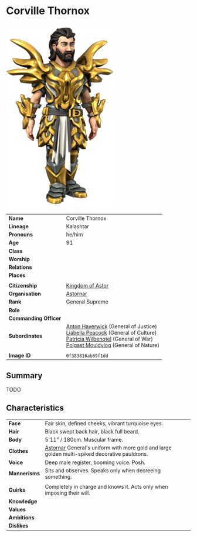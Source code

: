# Corville Thornox

<img src="https://raw.githubusercontent.com/jesskelsall/astarus-images/main/characters/portraits/0f383816ab69f1dd.png" height="500" />

|||
| --- | --- |
| **Name** | Corville Thornox | character.3
| **Lineage** | Kalashtar |
| **Pronouns** | he/him |
| **Age** | 91 |
| **Class** | |
| **Worship** | |
| **Relations** | |
| **Places** | |
|||
| **Citizenship** | [Kingdom of Astor](../civilisations/kingdom-of-astor/kingdom-of-astor.md) |
| **Organisation** | [Astornar](../organisations/astornar.md) |
| **Rank** | General Supreme |
| **Role** | |
| **Commanding Officer** | |
| **Subordinates** | [Anton Haverwick](anton-haverwick.md) (General of Justice)<br>[Liabella Peacock](liabella-peacock.md) (General of Culture)<br>[Patricia Wilbenotel](patricia-wilbenotel.md) (General of War)<br>[Polgast Mouldylog](polgast-mouldylog.md) (General of Nature) |
|||
| **Image ID** | `0f383816ab69f1dd` |

## Summary

TODO

## Characteristics

| | |
| --- | --- |
| **Face** | Fair skin, defined cheeks, vibrant turquoise eyes. | characteristics.2
| **Hair** | Black swept back hair, black full beard. |
| **Body** | 5'11" / 180cm. Muscular frame. |
| **Clothes** | [Astornar](../organisations/astornar.md) General's uniform with more gold and large golden multi-spiked decorative pauldrons. |
| **Voice** | Deep male register, booming voice. Posh. |
| **Mannerisms** | Sits and observes. Speaks only when decreeing something. |
| | |
| **Quirks** | Completely in charge and knows it. Acts only when imposing their will. |
| **Knowledge** | |
| **Values** | |
| **Ambitions** | |
| **Dislikes** | |
